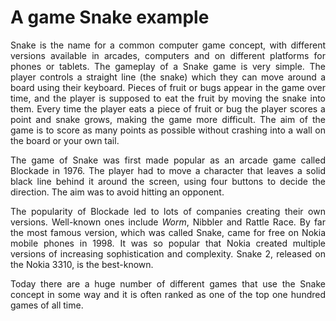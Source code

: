 # A game Snake example

<p align="justify">
Snake is the name for a common computer game concept, with different versions available in arcades, computers and on different platforms for phones or tablets.
The gameplay of a Snake game is very simple. The player controls a straight line (the snake) which they can move around a board using their keyboard. Pieces of fruit or bugs appear in the game over time, and the player is supposed to eat the fruit by moving the snake into them. Every time the player eats a piece of fruit or bug the player scores a point and snake grows, making the game more difficult. The aim of the game is to score as many points as possible without crashing into a wall on the board or your own tail.
</p>
<p align="justify">
The game of Snake was first made popular as an arcade game called Blockade in 1976. The player had to move a character that leaves a solid black line behind it around the screen, using four buttons to decide the direction. The aim was to avoid hitting an opponent.
</p>
<p align="justify">
The popularity of Blockade led to lots of companies creating their own versions. Well-known ones include <em>Worm</em>, Nibbler and Rattle Race. By far the most famous version, which was called Snake, came for free on Nokia mobile phones in 1998. It was so popular that Nokia created multiple versions of increasing sophistication and complexity. Snake 2, released on the Nokia 3310, is the best-known.
</p>
<p align="justify">
Today there are a huge number of different games that use the Snake concept in some way and it is often ranked as one of the top one hundred games of all time.
</p>
